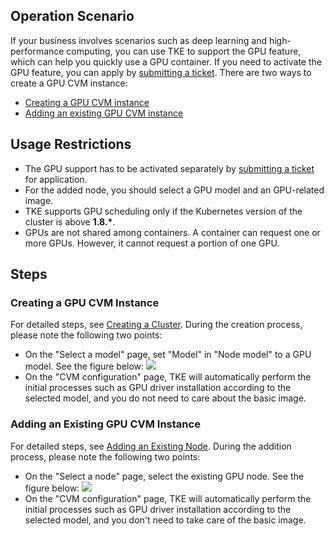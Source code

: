 ## Operation Scenario

If your business involves scenarios such as deep learning and high-performance computing, you can use TKE to support the GPU feature, which can help you quickly use a GPU container. If you need to activate the GPU feature, you can apply by [submitting a ticket](https://console.cloud.tencent.com/workorder/category?level1_id=6&level2_id=350&source=0&data_title=ÈÝÆ÷·þÎñTKE&step=1).
There are two ways to create a GPU CVM instance:
- [Creating a GPU CVM instance](#createGPUService)
- [Adding an existing GPU CVM instance](#addGPUService)


## Usage Restrictions

- The GPU support has to be activated separately by [submitting a ticket](https://console.cloud.tencent.com/workorder/category?level1_id=6&level2_id=350&source=0&data_title=ÈÝÆ÷·þÎñTKE&step=1) for application.
- For the added node, you should select a GPU model and an GPU-related image.
- TKE supports GPU scheduling only if the Kubernetes version of the cluster is above **1.8.\***.
- GPUs are not shared among containers. A container can request one or more GPUs. However, it cannot request a portion of one GPU.

## Steps

<span id="createGPUService"></span>
### Creating a GPU CVM Instance

For detailed steps, see [Creating a Cluster](https://cloud.tencent.com/document/product/457/32189). During the creation process, please note the following two points:
- On the "Select a model" page, set "Model" in "Node model" to a GPU model. See the figure below:
![](https://main.qcloudimg.com/raw/c56c36c18d72a34206a3ae1ae9686e7f.png)
- On the "CVM configuration" page, TKE will automatically perform the initial processes such as GPU driver installation according to the selected model, and you do not need to care about the basic image. 

<span id="addGPUService"></span>
### Adding an Existing GPU CVM Instance

For detailed steps, see [Adding an Existing Node](https://cloud.tencent.com/document/product/457/32203#addExistingNode). During the addition process, please note the following two points:
- On the "Select a node" page, select the existing GPU node. See the figure below:
![](https://main.qcloudimg.com/raw/9f06c1b1b02a649ae85a6c2c4a3ffe81.png)
- On the "CVM configuration" page, TKE will automatically perform the initial processes such as GPU driver installation according to the selected model, and you don't need to take care of the basic image.

